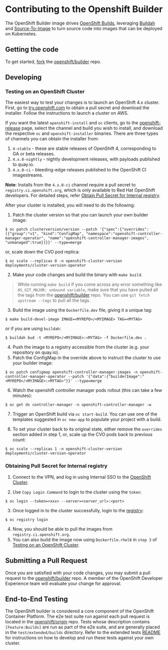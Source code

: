 # Contributing to the Openshift Builder

The OpenShift Builder image drives [OpenShift Builds](https://docs.okd.io/latest/dev_guide/builds/index.html),
leveraging [Buildah](https://github.com/containers/buildah) and [Source-To-Image](https://github.com/openshift/source-to-image)
to turn source code into images that can be deployed on Kubernetes.

## Getting the code

To get started, [fork](https://help.github.com/articles/fork-a-repo) the [openshift/builder](https://github.com/openshift/builder) repo.

## Developing

### Testing on an OpenShift Cluster

The easiest way to test your changes is to launch an OpenShift 4.x cluster.
First, go to [try.openshift.com](https://try.openshift.com) to obtain a pull secret and download the installer.
Follow the instructions to launch a cluster on AWS.

If you want the latest `openshift-install` and `oc` clients, go to the [openshift-release](https://openshift-release.svc.ci.openshift.org/) 
page, select the channel and build you wish to install, and download the respective `oc` and `openshift-installer` binaries.
There are three types of channels you can obtain the installer from:

1. `4-stable` - these are stable releases of OpenShift 4, corresponding to GA or beta releases.
2. `4.x.0-nightly` - nightly development releases, with payloads published to quay.io.
3. `4.x.0-ci` - bleeding-edge releases published to the OpenShift CI imagestreams.

**Note**: Installs from the `4.x.0-ci` channel require a pull secret to `registry.ci.openshift.org`, which is only available to Red Hat OpenShift developers. For detailed steps, refer [Obtain Pull Secret for Internal registry](https://github.com/openshift/builder/blob/master/CONTRIBUTING.md#obtaining-pull-secret-for-internal-registry).

After your cluster is installed, you will need to do the following:

1. Patch the cluster version so that you can launch your own builder image:

```
$ oc patch clusterversion/version --patch '{"spec":{"overrides":[{"group":"v1", "kind":"ConfigMap", "namespace":"openshift-controller-manager-operator", "name":"openshift-controller-manager-images", "unmanaged":true}]}}' --type=merge
```

or, scale down the CVO pod replica:

```
$ oc scale --replicas 0 -n openshift-cluster-version deployments/cluster-version-operator
```

2. Make your code changes and build the binary with `make build`.
> While running `make build` if you come across any error something like
` OS_GIT_MAJOR: unbound variable`, make sure that you have pulled all the tags from the [openshift/builder](https://github.com/openshift/builder) repo.
 You can use `git fetch upstream --tags` to pull all the tags.

3. Build the image using the `Dockerfile.dev` file, giving it a unique tag:

```
$ make build-devel-image IMAGE=<MYREPO>/<MYIMAGE> TAG=<MYTAG> 
```

or if you are using `buildah`:

```
$ buildah bud -t <MYREPO>/<MYIMAGE>:<MYTAG> -f Dockerfile.dev .
```

4. Push the image to a registry accessible from the cluster (e.g. your repository on quay.io).
5. Patch the ConfigMap in the override above to instruct the cluster to use your builder image:

```
$ oc patch configmap openshift-controller-manager-images -n openshift-controller-manager-operator --patch '{"data":{"builderImage":"<MYREPO>/<MYIMAGE>:<MYTAG>"}}' --type=merge
```

6. Watch the openshift controller manager pods rollout (this can take a few minutes):

```
$ oc get ds controller-manager -n openshift-controller-manager -w
```

7. Trigger an OpenShift build via `oc start-build`. You can use one of the templates suggested in `oc new-app` to populate your project with a build.

8. To set your cluster back to its original state, either remove the `overrides` section added in step 1, or, scale up the CVO pods back to previous count:

```
$ oc scale --replicas 1 -n openshift-cluster-version deployments/cluster-version-operator

```

### Obtaining Pull Secret for Internal registry

1. Connect to the VPN, and log in using Internal SSO to the [OpenShift Cluster](https://console-openshift-console.apps.ci.l2s4.p1.openshiftapps.com/).

2. Use `Copy Login Command` to login to the cluster using the `token`:

```
$ oc login --token=<xxx> --server=<server_url>:<port>
```

3. Once logged in to the cluster successfully, login to the [registry](registry.ci.openshift.org):

```
$ oc registry login
```

4. Now, you should be able to pull the images from `registry.ci.openshift.org`.
5. You can also build the image now using `Dockerfile.rhel8` in `step 3` of [Testing on an OpenShift Cluster](https://github.com/openshift/builder/blob/master/CONTRIBUTING.md#testing-on-an-openshift-cluster).

## Submitting a Pull Request

Once you are satisfied with your code changes, you may submit a pull request to the [openshift/builder](https://github.com/openshift/builder) repo.
A member of the OpenShift Developer Experience team will evaluate your change for approval.

## End-to-End Testing

The OpenShift builder is considered a core component of the OpenShift Container Platform.
The e2e test suite run against each pull request is located in the [openshift/origin](https://github.com/openshift/origin) repo.
Tests whose description contains `[Feature:Builds]` are run as part of the e2e suite, and are generally placed in the 
`test/extended/builds` directory.
Refer to the extended tests [README](https://github.com/openshift/origin/blob/master/test/extended/README.md) 
for instructions on how to develop and run these tests against your own cluster.
